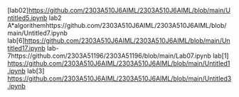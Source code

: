 [lab02]https://github.com/2303A510J6AIML/2303A510J6AIML/blob/main/Untitled5.ipynb
lab2 A*algorithemhttps://github.com/2303A510J6AIML/2303A510J6AIML/blob/main/Untitled7.ipynb
lab[6]https://github.com/2303A510J6AIML/2303A510J6AIML/blob/main/Untitled17.ipynb
lab-7https://github.com/2303A51196/2303A51196/blob/main/Lab07.ipynb
lab[1] https://github.com/2303A510J6AIML/2303A510J6AIML/blob/main/Untitled1.ipynb
lab[3]  https://github.com/2303A510J6AIML/2303A510J6AIML/blob/main/Untitled3.ipynb
